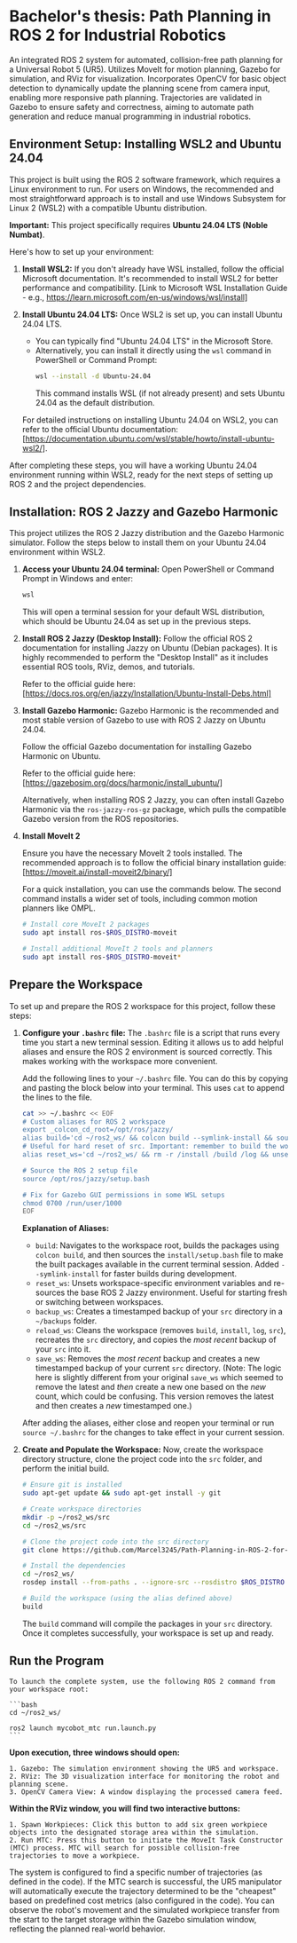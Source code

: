 
# Bachelor's thesis: Path Planning in ROS 2 for Industrial Robotics

An integrated ROS 2 system for automated, collision-free path planning for a Universal Robot 5 (UR5). Utilizes MoveIt for motion planning, Gazebo for simulation, and RViz for visualization. Incorporates OpenCV for basic object detection to dynamically update the planning scene from camera input, enabling more responsive path planning. Trajectories are validated in Gazebo to ensure safety and correctness, aiming to automate path generation and reduce manual programming in industrial robotics.
## Environment Setup: Installing WSL2 and Ubuntu 24.04

This project is built using the ROS 2 software framework, which requires a Linux environment to run. For users on Windows, the recommended and most straightforward approach is to install and use Windows Subsystem for Linux 2 (WSL2) with a compatible Ubuntu distribution. 

**Important:** This project specifically requires **Ubuntu 24.04 LTS (Noble Numbat)**.

Here's how to set up your environment:

1.  **Install WSL2:** If you don't already have WSL installed, follow the official Microsoft documentation. It's recommended to install WSL2 for better performance and compatibility.
    [Link to Microsoft WSL Installation Guide - e.g., https://learn.microsoft.com/en-us/windows/wsl/install]

2.  **Install Ubuntu 24.04 LTS:** Once WSL2 is set up, you can install Ubuntu 24.04 LTS.
    *   You can typically find "Ubuntu 24.04 LTS" in the Microsoft Store. 
    *   Alternatively, you can install it directly using the `wsl` command in PowerShell or Command Prompt:
        ```bash
        wsl --install -d Ubuntu-24.04
        ```
        This command installs WSL (if not already present) and sets Ubuntu 24.04 as the default distribution.

    For detailed instructions on installing Ubuntu 24.04 on WSL2, you can refer to the official Ubuntu documentation:
    [https://documentation.ubuntu.com/wsl/stable/howto/install-ubuntu-wsl2/]. 

After completing these steps, you will have a working Ubuntu 24.04 environment running within WSL2, ready for the next steps of setting up ROS 2 and the project dependencies.
## Installation: ROS 2 Jazzy and Gazebo Harmonic

This project utilizes the ROS 2 Jazzy distribution and the Gazebo Harmonic simulator. Follow the steps below to install them on your Ubuntu 24.04 environment within WSL2.

1.  **Access your Ubuntu 24.04 terminal:**
    Open PowerShell or Command Prompt in Windows and enter:
    ```bash
    wsl
    ```
    This will open a terminal session for your default WSL distribution, which should be Ubuntu 24.04 as set up in the previous steps.

2.  **Install ROS 2 Jazzy (Desktop Install):**
    Follow the official ROS 2 documentation for installing Jazzy on Ubuntu (Debian packages). It is highly recommended to perform the "Desktop Install" as it includes essential ROS tools, RViz, demos, and tutorials.

    Refer to the official guide here:
    [https://docs.ros.org/en/jazzy/Installation/Ubuntu-Install-Debs.html]

3.  **Install Gazebo Harmonic:**
    Gazebo Harmonic is the recommended and most stable version of Gazebo to use with ROS 2 Jazzy on Ubuntu 24.04.

    Follow the official Gazebo documentation for installing Gazebo Harmonic on Ubuntu.

    Refer to the official guide here:
    [https://gazebosim.org/docs/harmonic/install_ubuntu/]

    Alternatively, when installing ROS 2 Jazzy, you can often install Gazebo Harmonic via the `ros-jazzy-ros-gz` package, which pulls the compatible Gazebo version from the ROS repositories.


4. **Install MoveIt 2**

    Ensure you have the necessary MoveIt 2 tools installed. The recommended approach is to follow the official binary installation guide: [https://moveit.ai/install-moveit2/binary/]

    For a quick installation, you can use the commands below. The second command installs a wider set of tools, including common motion planners like OMPL.

    ```bash
    # Install core MoveIt 2 packages
    sudo apt install ros-$ROS_DISTRO-moveit

    # Install additional MoveIt 2 tools and planners
    sudo apt install ros-$ROS_DISTRO-moveit*
    ```
## Prepare the Workspace

To set up and prepare the ROS 2 workspace for this project, follow these steps:

1.  **Configure your `.bashrc` file:**
    The `.bashrc` file is a script that runs every time you start a new terminal session. Editing it allows us to add helpful aliases and ensure the ROS 2 environment is sourced correctly. This makes working with the workspace more convenient.

    Add the following lines to your `~/.bashrc` file. You can do this by copying and pasting the block below into your terminal. This uses `cat` to append the lines to the file.

    ```bash
    cat >> ~/.bashrc << EOF
    # Custom aliases for ROS 2 workspace
    export _colcon_cd_root=/opt/ros/jazzy/
    alias build='cd ~/ros2_ws/ && colcon build --symlink-install && source install/setup.bash'
    # Useful for hard reset of src. Important: remember to build the workspace after! 
    alias reset_ws='cd ~/ros2_ws/ && rm -r /install /build /log && unset AMENT_PREFIX_PATH && unset CMAKE_PREFIX_PATH && source /opt/ros/jazzy/setup.bash'

    # Source the ROS 2 setup file
    source /opt/ros/jazzy/setup.bash

    # Fix for Gazebo GUI permissions in some WSL setups
    chmod 0700 /run/user/1000
    EOF
    ```

    **Explanation of Aliases:**
    *   `build`: Navigates to the workspace root, builds the packages using `colcon build`, and then sources the `install/setup.bash` file to make the built packages available in the current terminal session. Added `--symlink-install` for faster builds during development.
    *   `reset_ws`: Unsets workspace-specific environment variables and re-sources the base ROS 2 Jazzy environment. Useful for starting fresh or switching between workspaces.
    *   `backup_ws`: Creates a timestamped backup of your `src` directory in a `~/backups` folder.
    *   `reload_ws`: Cleans the workspace (removes `build`, `install`, `log`, `src`), recreates the `src` directory, and copies the *most recent* backup of your `src` into it.
    *   `save_ws`: Removes the *most recent* backup and creates a new timestamped backup of your current `src` directory. (Note: The logic here is slightly different from your original `save_ws` which seemed to remove the latest and *then* create a new one based on the *new* count, which could be confusing. This version removes the latest and then creates a *new* timestamped one.)

    After adding the aliases, either close and reopen your terminal or run `source ~/.bashrc` for the changes to take effect in your current session.

2.  **Create and Populate the Workspace:**
    Now, create the workspace directory structure, clone the project code into the `src` folder, and perform the initial build.

    ```bash
    # Ensure git is installed
    sudo apt-get update && sudo apt-get install -y git

    # Create workspace directories
    mkdir -p ~/ros2_ws/src
    cd ~/ros2_ws/src

    # Clone the project code into the src directory
    git clone https://github.com/Marcel3245/Path-Planning-in-ROS-2-for-Industrial-Robotics_Bachelor-s-thesis.git .

    # Install the dependencies
    cd ~/ros2_ws/
    rosdep install --from-paths . --ignore-src --rosdistro $ROS_DISTRO

    # Build the workspace (using the alias defined above)
    build
    ```

    The `build` command will compile the packages in your `src` directory. Once it completes successfully, your workspace is set up and ready.

## Run the Program

    To launch the complete system, use the following ROS 2 command from your workspace root:

    ```bash
    cd ~/ros2_ws/
    
    ros2 launch mycobot_mtc run.launch.py
    ```

**Upon execution, three windows should open:**

    1. Gazebo: The simulation environment showing the UR5 and workspace.
    2. RViz: The 3D visualization interface for monitoring the robot and planning scene.
    3. OpenCV Camera View: A window displaying the processed camera feed.

**Within the RViz window, you will find two interactive buttons:**

    1. Spawn Workpieces: Click this button to add six green workpiece objects into the designated storage area within the simulation.
    2. Run MTC: Press this button to initiate the MoveIt Task Constructor (MTC) process. MTC will search for possible collision-free trajectories to move a workpiece.
    
The system is configured to find a specific number of trajectories (as defined in the code).
If the MTC search is successful, the UR5 manipulator will automatically execute the trajectory determined to be the "cheapest" based on predefined cost metrics (also configured in the code). You can observe the robot's movement and the simulated workpiece transfer from the start to the target storage within the Gazebo simulation window, reflecting the planned real-world behavior.
